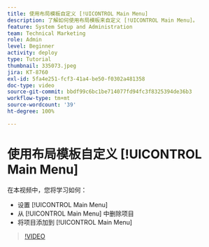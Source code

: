 ```yaml
---
title: 使用布局模板自定义 [!UICONTROL Main Menu]
description: 了解如何使用布局模板来自定义 [!UICONTROL Main Menu]。
feature: System Setup and Administration
team: Technical Marketing
role: Admin
level: Beginner
activity: deploy
type: Tutorial
thumbnail: 335073.jpeg
jira: KT-8760
exl-id: 5fa4e251-fcf3-41a4-be50-f0302a481358
doc-type: video
source-git-commit: bbdf99c6bc1be714077fd94fc3f8325394de36b3
workflow-type: tm+mt
source-wordcount: '39'
ht-degree: 100%

---
```


# 使用布局模板自定义 [!UICONTROL Main Menu]

在本视频中，您将学习如何：

* 设置 [!UICONTROL Main Menu]
* 从 [!UICONTROL Main Menu] 中删除项目
* 将项目添加到 [!UICONTROL Main Menu]


>[!VIDEO](https://video.tv.adobe.com/v/3432305/?quality=12&learn=on&enablevpops=1&captions=chi_hans)
